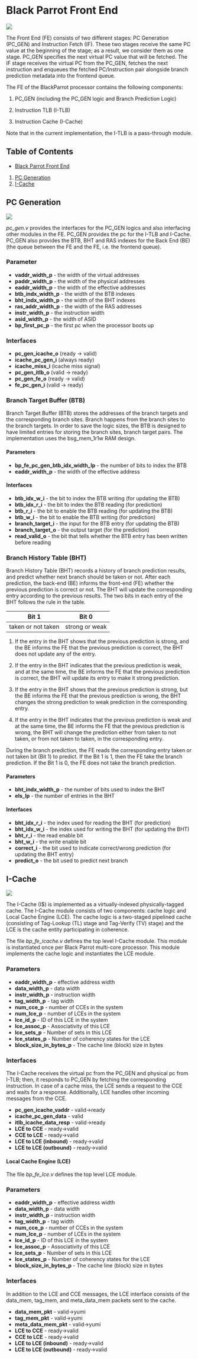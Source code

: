 # Black Parrot Front End

<img src="./schm/BlackParrot_FE_top.svg">

The Front End (FE) consists of two different stages: PC Generation (PC_GEN) and Instruction Fetch
  (IF). These two stages receive the same PC value at the beginning of the stage; as a result, we
  consider them as one stage. PC_GEN specifies the next virtual PC value that will be fetched. The
  IF stage receives the virtual PC from the PC_GEN, fetches the next instruction and enqueues the
  fetched PC/Instruction pair alongside branch prediction metadata into the frontend queue.

The FE of the BlackParrot processor contains the following components:

1. PC\_GEN (including the PC\_GEN logic and Branch Prediction Logic)

2. Instruction TLB (I-TLB)

3. Instruction Cache (I-Cache)

Note that in the current implementation, the I-TLB is a pass-through module.

## Table of Contents
* [Black Parrot Front End](#Black-Parrot-Front-End)
1. [PC Generation](#PC-Generation)
2. [I-Cache](#I-Cache)
 

## PC Generation

<img src="./schm/BlackParrot_FE_pcgen.svg">

*pc\_gen.v* provides the interfaces for the PC\_GEN logics and also interfacing other modules in the
  FE. PC\_GEN provides the pc for the I-TLB and I-Cache. PC\_GEN also provides the BTB, BHT and
  RAS indexes for the Back End (BE) (the queue between the FE and the FE, i.e. the frontend queue).

### Parameter

* __vaddr\_width\_p__ - the width of the virtual addresses
* __paddr\_width\_p__ - the width of the physical addresses
* __eaddr\_width\_p__ - the width of the effective addresses
* __btb\_indx\_width\_p__ - the width of the BTB indexes
* __bht\_indx\_width\_p__ - the width of the BHT indexes
* __ras\_addr\_width\_p__ - the width of the RAS addresses
* __instr\_width\_p__ - the instruction width
* __asid\_width\_p__ - the width of ASID
* __bp\_first\_pc_p__ - the first pc when the processor boots up

### Interfaces

* __pc\_gen\_icache\_o__ (ready -> valid)
* __icache\_pc\_gen\_i__ (always ready)
* __icache\_miss\_i__ (icache miss signal)
* __pc\_gen\_itlb\_o__ (valid -> ready)
* __pc\_gen\_fe\_o__ (ready -> valid)
* __fe\_pc\_gen\_i__ (valid -> ready)


### Branch Target Buffer (BTB)
Branch Target Buffer (BTB) stores the addresses of the branch targets and the corresponding branch
  sites. Branch happens from the branch sites to the branch targets. In order to save the logic
  sizes, the BTB is designed to have limited  entries for storing the branch sites, branch target
  pairs. The implementation  uses the bsg\_mem\_1r1w RAM design.

#### Parameters

* __bp\_fe\_pc\_gen\_btb\_idx\_width\_lp__ - the number of bits to index the BTB
* __eaddr\_width\_p__ - the width of the effective address

#### Interfaces

* __btb\_idx\_w\_i__ - the bit to index the BTB writing (for updating the BTB)
* __btb\_idx\_r\_i__ - the bit to index the BTB reading (for prediction)
* __btb\_r\_i__ - the bit to enable the BTB reading (for updating the BTB)
* __btb\_w\_i__ - the bit to enable the BTB writing (for prediction)
* __branch\_target\_i__ - the input for the BTB entry (for updating the BTB)
* __branch\_target\_o__ - the output target (for the prediction)
* __read\_valid\_o__ - the bit that tells whether the BTB entry has been written before reading

### Branch History Table (BHT)

Branch History Table (BHT) records a history of branch prediction results, and predict whether next
  branch should be taken or not. After each prediction, the back-end (BE) informs the front-end (FE)
  whether the previous prediction is  correct or not. The BHT will update the corresponding entry
  according to the  previous results. The two bits in each entry of the BHT follows the rule in the
  table. 

| Bit 1              | Bit 0         | 
|--------------------|---------------|
| taken or not taken | strong or weak|

1. If the entry in the BHT shows that the previous prediction is strong, and the BE informs the FE
  that the previous prediction is correct, the BHT does not update any of the entry.

2. If the entry in the BHT indicates that the previous prediction is weak, and at the same time, the
  BE informs the FE that the previous prediction is correct, the BHT will update its entry to make
  it strong prediction.

3. If the entry in the BHT shows that the previous prediction is strong, but the BE informs the FE
  that the previous prediction is wrong, the BHT changes the  strong prediction to weak prediction
  in the corresponding entry.

4. If the entry in the BHT indicates that the previous prediction is weak and at the same time, the
  BE informs the FE that the previous prediction is wrong, the BHT will change the prediction either
  from taken to not taken, or from not taken to taken, in the corresponding entry.

During the branch prediction, the FE reads the corresponding entry taken or not taken bit (Bit 1) to
  predict. If the Bit 1 is 1, then the FE take the branch prediction. If the Bit 1 is 0, the FE does
  not take the branch prediction.

#### Parameters

* __bht\_indx\_width\_p__ - the number of bits used to index the BHT
* __els\_lp__ - the number of entries in the BHT

#### Interfaces

* __bht\_idx\_r\_i__ - the index used for reading the BHT (for prediction)
* __bht\_idx\_w\_i__ - the index used for writing the BHT (for updating the BHT)
* __bht\_r\_i__ - the read enable bit
* __bht\_w\_i__ - the write enable bit
* __correct\_i__ - the bit used to indicate correct/wrong prediction (for updating the BHT entry)
* __predict\_o__ - the bit used to predict next branch
  
## I-Cache

<img src="./schm/BlackParrot_FE_icache.svg">

The I-Cache (I$) is implemented as a virtually-indexed physically-tagged cache. The I-Cache module
  consists of two components: cache logic and Local Cache Engine (LCE). The cache logic is a
  two-staged pipelined cache (consisting of Tag-Lookup (TL) stage and Tag-Verify (TV) stage) and the
  LCE is the cache entity participating in coherence.

The file *bp\_fe\_icache.v* defines the top level I-Cache module. This module is instantiated once
  per Black Parrot multi-core processor. This module implements the cache logic and instantiates the
  LCE module.

### Parameters
* __eaddr\_width\_p__ \- effective address width
* __data\_width\_p__ \- data width
* __instr\_width\_p__ \- instruction width
* __tag\_width\_p__ \- tag width
* __num\_cce\_p__ \- number of CCEs in the system
* __num\_lce\_p__ \- number of LCEs in the system
* __lce\_id\_p__ \- ID of this LCE in the system
* __lce\_assoc\_p__ \- Associativity of this LCE
* __lce\_sets\_p__ \- Number of sets in this LCE
* __lce\_states\_p__ \- Number of coherency states for the LCE
* __block\_size\_in\_bytes\_p__ \- The cache line (block) size in bytes

### Interfaces
The I-Cache receives the virtual pc from the PC_GEN and physical pc from I-TLB; then, it responds to
  PC_GEN by fetching the corresponding instruction. In case of a cache miss, the LCE sends a request
  to the CCE and waits for a response. Additionally, LCE handles other incoming messages from the
  CCE.

* __pc_gen_icache_vaddr__ \- valid->ready
* __icache_pc_gen_data__ \- valid
* __itlb_icache_data_resp__ \- valid->ready
* __LCE to CCE__ \- ready->valid
* __CCE to LCE__ \- ready->valid
* __LCE to LCE (inbound)__  \- ready->valid
* __LCE to LCE (outbound)__  \- ready->valid

#### Local Cache Engine (LCE)
The file *bp\_fe\_lce.v* defines the top level LCE module.

### Parameters
* __eaddr\_width\_p__ \- effective address width
* __data\_width\_p__ \- data width
* __instr\_width\_p__ \- instruction width
* __tag\_width\_p__ \- tag width
* __num\_cce\_p__ \- number of CCEs in the system
* __num\_lce\_p__ \- number of LCEs in the system
* __lce\_id\_p__ \- ID of this LCE in the system
* __lce\_assoc\_p__ \- Associativity of this LCE
* __lce\_sets\_p__ \- Number of sets in this LCE
* __lce\_states\_p__ \- Number of coherency states for the LCE
* __block\_size\_in\_bytes\_p__ \- The cache line (block) size in bytes

### Interfaces
In addition to the LCE and CCE messages, the LCE interface consists of the data_mem, tag_mem, and
  meta_data_mem packets sent to the cache.

* __data_mem_pkt__ \- valid->yumi
* __tag_mem_pkt__ \- valid->yumi
* __meta_data_mem_pkt__ \- valid->yumi
* __LCE to CCE__ \- ready->valid
* __CCE to LCE__ \- ready->valid
* __LCE to LCE (inbound)__  \- ready->valid
* __LCE to LCE (outbound)__  \- ready->valid
